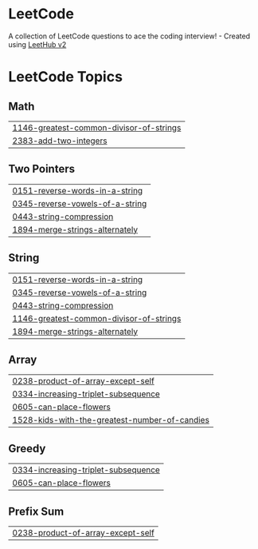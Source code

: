 # LeetCode
A collection of LeetCode questions to ace the coding interview! - Created using [LeetHub v2](https://github.com/arunbhardwaj/LeetHub-2.0)

<!---LeetCode Topics Start-->
# LeetCode Topics
## Math
|  |
| ------- |
| [1146-greatest-common-divisor-of-strings](https://github.com/bhavadharini-shankar/LeetCode/tree/master/1146-greatest-common-divisor-of-strings) |
| [2383-add-two-integers](https://github.com/bhavadharini-shankar/LeetCode/tree/master/2383-add-two-integers) |
## Two Pointers
|  |
| ------- |
| [0151-reverse-words-in-a-string](https://github.com/bhavadharini-shankar/LeetCode/tree/master/0151-reverse-words-in-a-string) |
| [0345-reverse-vowels-of-a-string](https://github.com/bhavadharini-shankar/LeetCode/tree/master/0345-reverse-vowels-of-a-string) |
| [0443-string-compression](https://github.com/bhavadharini-shankar/LeetCode/tree/master/0443-string-compression) |
| [1894-merge-strings-alternately](https://github.com/bhavadharini-shankar/LeetCode/tree/master/1894-merge-strings-alternately) |
## String
|  |
| ------- |
| [0151-reverse-words-in-a-string](https://github.com/bhavadharini-shankar/LeetCode/tree/master/0151-reverse-words-in-a-string) |
| [0345-reverse-vowels-of-a-string](https://github.com/bhavadharini-shankar/LeetCode/tree/master/0345-reverse-vowels-of-a-string) |
| [0443-string-compression](https://github.com/bhavadharini-shankar/LeetCode/tree/master/0443-string-compression) |
| [1146-greatest-common-divisor-of-strings](https://github.com/bhavadharini-shankar/LeetCode/tree/master/1146-greatest-common-divisor-of-strings) |
| [1894-merge-strings-alternately](https://github.com/bhavadharini-shankar/LeetCode/tree/master/1894-merge-strings-alternately) |
## Array
|  |
| ------- |
| [0238-product-of-array-except-self](https://github.com/bhavadharini-shankar/LeetCode/tree/master/0238-product-of-array-except-self) |
| [0334-increasing-triplet-subsequence](https://github.com/bhavadharini-shankar/LeetCode/tree/master/0334-increasing-triplet-subsequence) |
| [0605-can-place-flowers](https://github.com/bhavadharini-shankar/LeetCode/tree/master/0605-can-place-flowers) |
| [1528-kids-with-the-greatest-number-of-candies](https://github.com/bhavadharini-shankar/LeetCode/tree/master/1528-kids-with-the-greatest-number-of-candies) |
## Greedy
|  |
| ------- |
| [0334-increasing-triplet-subsequence](https://github.com/bhavadharini-shankar/LeetCode/tree/master/0334-increasing-triplet-subsequence) |
| [0605-can-place-flowers](https://github.com/bhavadharini-shankar/LeetCode/tree/master/0605-can-place-flowers) |
## Prefix Sum
|  |
| ------- |
| [0238-product-of-array-except-self](https://github.com/bhavadharini-shankar/LeetCode/tree/master/0238-product-of-array-except-self) |
<!---LeetCode Topics End-->